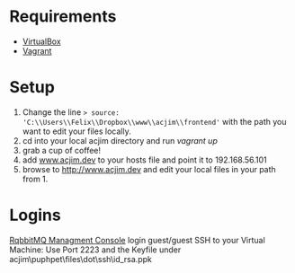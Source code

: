 # Requirements
- [VirtualBox](https://www.virtualbox.org/)
- [Vagrant](https://www.vagrantup.com/)

# Setup
1. Change the line `> source: 'C:\\Users\\Felix\\Dropbox\\www\\acjim\\frontend'` with the path you want to edit your files locally.
2. cd into your local acjim directory and run *vagrant up*
3. grab a cup of coffee!
4. add www.acjim.dev to your hosts file and point it to 192.168.56.101
5. browse to http://www.acjim.dev and edit your local files in your path from 1.

# Logins
[RqbbitMQ Managment Console](http://www.acjim.dev:15672/) login guest/guest
SSH to your Virtual Machine: Use Port 2223 and the Keyfile under acjim\puphpet\files\dot\ssh\id_rsa.ppk